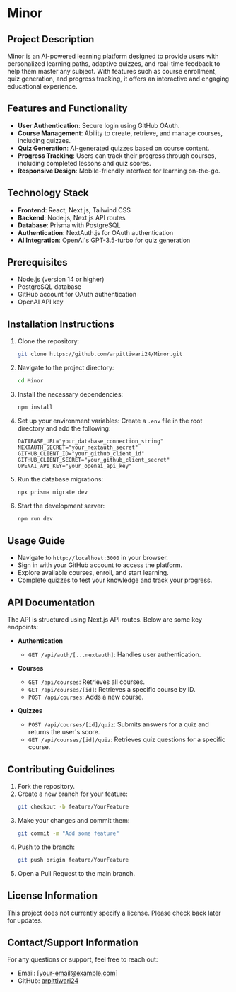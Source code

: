 # Minor

## Project Description
Minor is an AI-powered learning platform designed to provide users with personalized learning paths, adaptive quizzes, and real-time feedback to help them master any subject. With features such as course enrollment, quiz generation, and progress tracking, it offers an interactive and engaging educational experience.

## Features and Functionality
- **User Authentication**: Secure login using GitHub OAuth.
- **Course Management**: Ability to create, retrieve, and manage courses, including quizzes.
- **Quiz Generation**: AI-generated quizzes based on course content.
- **Progress Tracking**: Users can track their progress through courses, including completed lessons and quiz scores.
- **Responsive Design**: Mobile-friendly interface for learning on-the-go.

## Technology Stack
- **Frontend**: React, Next.js, Tailwind CSS
- **Backend**: Node.js, Next.js API routes
- **Database**: Prisma with PostgreSQL
- **Authentication**: NextAuth.js for OAuth authentication
- **AI Integration**: OpenAI's GPT-3.5-turbo for quiz generation

## Prerequisites
- Node.js (version 14 or higher)
- PostgreSQL database
- GitHub account for OAuth authentication
- OpenAI API key

## Installation Instructions
1. Clone the repository:
   ```bash
   git clone https://github.com/arpittiwari24/Minor.git
   ```
2. Navigate to the project directory:
   ```bash
   cd Minor
   ```
3. Install the necessary dependencies:
   ```bash
   npm install
   ```
4. Set up your environment variables:
   Create a `.env` file in the root directory and add the following:
   ```env
   DATABASE_URL="your_database_connection_string"
   NEXTAUTH_SECRET="your_nextauth_secret"
   GITHUB_CLIENT_ID="your_github_client_id"
   GITHUB_CLIENT_SECRET="your_github_client_secret"
   OPENAI_API_KEY="your_openai_api_key"
   ```
5. Run the database migrations:
   ```bash
   npx prisma migrate dev
   ```
6. Start the development server:
   ```bash
   npm run dev
   ```

## Usage Guide
- Navigate to `http://localhost:3000` in your browser.
- Sign in with your GitHub account to access the platform.
- Explore available courses, enroll, and start learning.
- Complete quizzes to test your knowledge and track your progress.

## API Documentation
The API is structured using Next.js API routes. Below are some key endpoints:

- **Authentication**
  - `GET /api/auth/[...nextauth]`: Handles user authentication.

- **Courses**
  - `GET /api/courses`: Retrieves all courses.
  - `GET /api/courses/[id]`: Retrieves a specific course by ID.
  - `POST /api/courses`: Adds a new course.
  
- **Quizzes**
  - `POST /api/courses/[id]/quiz`: Submits answers for a quiz and returns the user's score.
  - `GET /api/courses/[id]/quiz`: Retrieves quiz questions for a specific course.

## Contributing Guidelines
1. Fork the repository.
2. Create a new branch for your feature:
   ```bash
   git checkout -b feature/YourFeature
   ```
3. Make your changes and commit them:
   ```bash
   git commit -m "Add some feature"
   ```
4. Push to the branch:
   ```bash
   git push origin feature/YourFeature
   ```
5. Open a Pull Request to the main branch.

## License Information
This project does not currently specify a license. Please check back later for updates.

## Contact/Support Information
For any questions or support, feel free to reach out:
- Email: [your-email@example.com]
- GitHub: [arpittiwari24](https://github.com/arpittiwari24)
